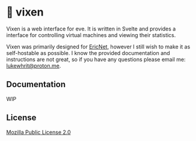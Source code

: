 # 🦊 vixen

Vixen is a web interface for eve. It is written in Svelte and provides a interface for controlling virtual machines and viewing their statistics.

Vixen was primarily designed for [EricNet](https://as206628.net), however I still wish to make it as self-hostable as possible. I know the provided documentation and instructions are not great, so if you have any questions please email me: <lukewhrit@proton.me>.

## Documentation

WIP

## License

[Mozilla Public License 2.0](LICENSE)
